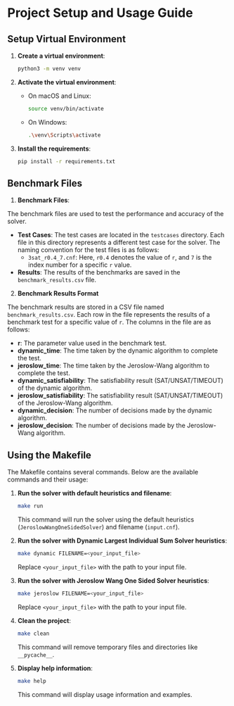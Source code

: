 # Project Setup and Usage Guide

## Setup Virtual Environment

1. **Create a virtual environment**:
    ```sh
    python3 -m venv venv
    ```

2. **Activate the virtual environment**:
    - On macOS and Linux:
        ```sh
        source venv/bin/activate
        ```
    - On Windows:
        ```sh
        .\venv\Scripts\activate
        ```

3. **Install the requirements**:
    ```sh
    pip install -r requirements.txt
    ```

## Benchmark Files

1. **Benchmark Files**:

The benchmark files are used to test the performance and accuracy of the solver. 

- **Test Cases**: The test cases are located in the `testcases` directory. Each file in this directory represents a different test case for the solver. The naming convention for the test files is as follows:
  - `3sat_r0.4_7.cnf`: Here, `r0.4` denotes the value of `r`, and `7` is the index number for a specific `r` value.
- **Results**: The results of the benchmarks are saved in the `benchmark_results.csv` file. 

2. **Benchmark Results Format**

The benchmark results are stored in a CSV file named `benchmark_results.csv`. Each row in the file represents the results of a benchmark test for a specific value of `r`. The columns in the file are as follows:

- **r**: The parameter value used in the benchmark test.
- **dynamic_time**: The time taken by the dynamic algorithm to complete the test.
- **jeroslow_time**: The time taken by the Jeroslow-Wang algorithm to complete the test.
- **dynamic_satisfiability**: The satisfiability result (SAT/UNSAT/TIMEOUT) of the dynamic algorithm.
- **jeroslow_satisfiability**: The satisfiability result (SAT/UNSAT/TIMEOUT) of the Jeroslow-Wang algorithm.
- **dynamic_decision**: The number of decisions made by the dynamic algorithm.
- **jeroslow_decision**: The number of decisions made by the Jeroslow-Wang algorithm.


## Using the Makefile

The Makefile contains several commands. Below are the available commands and their usage:

1. **Run the solver with default heuristics and filename**:
    ```sh
    make run
    ```
    This command will run the solver using the default heuristics (`JeroslowWangOneSidedSolver`) and filename (`input.cnf`).

2. **Run the solver with Dynamic Largest Individual Sum Solver heuristics**:
    ```sh
    make dynamic FILENAME=<your_input_file>
    ```
    Replace `<your_input_file>` with the path to your input file.

3. **Run the solver with Jeroslow Wang One Sided Solver heuristics**:
    ```sh
    make jeroslow FILENAME=<your_input_file>
    ```
    Replace `<your_input_file>` with the path to your input file.

4. **Clean the project**:
    ```sh
    make clean
    ```
    This command will remove temporary files and directories like `__pycache__`.

5. **Display help information**:
    ```sh
    make help
    ```
    This command will display usage information and examples.


